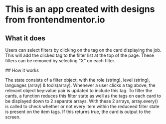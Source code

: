 # This is an app created with designs from frontendmentor.io

## What it does

Users can select filters by clicking on the tag on the card displaying the job. This will add the clicked tag to the filter list at the top of the page. These filters can be removed by selecting "X" on each filter.

## How it works

The state consists of a filter object, with the role (string), level (string), languages (array) & tools(array). Whenever a user clicks a tag above, the relevant object key:value pair is updated to include this tag. To filter the cards, a function reduces this filter state as well as the tags on each card to be displayed down to 2 separate arrays. With these 2 arrays, array.every() is called to check whether or not every item within the reduceed filter state is present on the item tags. If this returns true, the card is output to the screen.